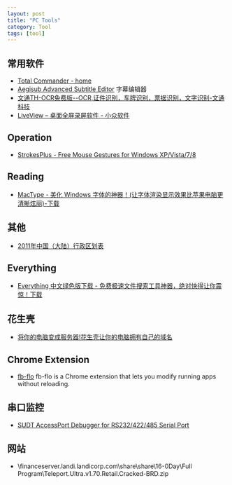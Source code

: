```yaml
---
layout: post
title: "PC Tools"
category: Tool
tags: [tool]
---
```

## 常用软件

- [Total Commander - home](http://www.ghisler.com/)
- [Aegisub Advanced Subtitle Editor](http://www.aegisub.org/) 字幕编辑器
- [文通TH-OCR免费版--OCR,证件识别，车牌识别，票据识别，文字识别-文通科技](http://www.wintone.com.cn/a/service/downloads/entry108.aspx)
- [LiveView – 桌面全屏录屏软件 - 小众软件](http://www.appinn.com/liveview/)

## Operation

- [StrokesPlus - Free Mouse Gestures for Windows XP/Vista/7/8](http://www.strokesplus.com/)

## Reading

- [MacType - 美化 Windows 字体的神器！(让字体渲染显示效果比苹果电脑更清晰炫丽)-下载](http://www.iplaysoft.com/mactype.html)

## 其他

- [2011年中国（大陆）行政区划表](http://deerchao.net/info/region/index.htm)

## Everything

- [Everything 中文绿色版下载 - 免费极速文件搜索工具神器，绝对快得让你震惊！下载](http://www.iplaysoft.com/everything.html)

## 花生壳

- [将你的电脑变成服务器!花生壳让你的电脑拥有自己的域名](http://www.iplaysoft.com/peanuthull.html)

## Chrome Extension

- [fb-flo](http://facebook.github.io/fb-flo) fb-flo is a Chrome extension that lets you modify running apps without reloading. 

## 串口监控

- [SUDT AccessPort Debugger for RS232/422/485 Serial Port](http://www.sudt.com/en/ap/download.htm)

## 网站

- \\financeserver.landi.landicorp.com\share\share\16-0Day\Full Program\Teleport.Ultra.v1.70.Retail.Cracked-BRD.zip



